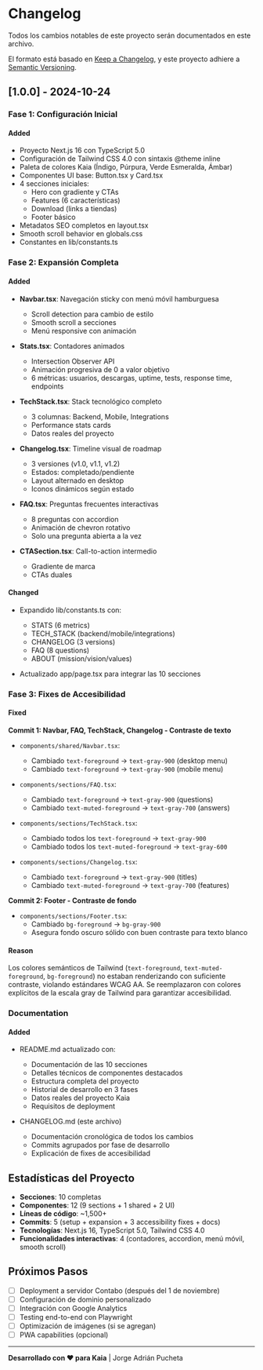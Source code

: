 # Changelog

Todos los cambios notables de este proyecto serán documentados en este archivo.

El formato está basado en [Keep a Changelog](https://keepachangelog.com/es-ES/1.0.0/),
y este proyecto adhiere a [Semantic Versioning](https://semver.org/lang/es/).

## [1.0.0] - 2024-10-24

### Fase 1: Configuración Inicial

#### Added
- Proyecto Next.js 16 con TypeScript 5.0
- Configuración de Tailwind CSS 4.0 con sintaxis @theme inline
- Paleta de colores Kaia (Índigo, Púrpura, Verde Esmeralda, Ámbar)
- Componentes UI base: Button.tsx y Card.tsx
- 4 secciones iniciales:
  - Hero con gradiente y CTAs
  - Features (6 características)
  - Download (links a tiendas)
  - Footer básico
- Metadatos SEO completos en layout.tsx
- Smooth scroll behavior en globals.css
- Constantes en lib/constants.ts

### Fase 2: Expansión Completa

#### Added
- **Navbar.tsx**: Navegación sticky con menú móvil hamburguesa
  - Scroll detection para cambio de estilo
  - Smooth scroll a secciones
  - Menú responsive con animación

- **Stats.tsx**: Contadores animados
  - Intersection Observer API
  - Animación progresiva de 0 a valor objetivo
  - 6 métricas: usuarios, descargas, uptime, tests, response time, endpoints

- **TechStack.tsx**: Stack tecnológico completo
  - 3 columnas: Backend, Mobile, Integrations
  - Performance stats cards
  - Datos reales del proyecto

- **Changelog.tsx**: Timeline visual de roadmap
  - 3 versiones (v1.0, v1.1, v1.2)
  - Estados: completado/pendiente
  - Layout alternado en desktop
  - Iconos dinámicos según estado

- **FAQ.tsx**: Preguntas frecuentes interactivas
  - 8 preguntas con accordion
  - Animación de chevron rotativo
  - Solo una pregunta abierta a la vez

- **CTASection.tsx**: Call-to-action intermedio
  - Gradiente de marca
  - CTAs duales

#### Changed
- Expandido lib/constants.ts con:
  - STATS (6 metrics)
  - TECH_STACK (backend/mobile/integrations)
  - CHANGELOG (3 versions)
  - FAQ (8 questions)
  - ABOUT (mission/vision/values)

- Actualizado app/page.tsx para integrar las 10 secciones

### Fase 3: Fixes de Accesibilidad

#### Fixed

**Commit 1: Navbar, FAQ, TechStack, Changelog - Contraste de texto**
- `components/shared/Navbar.tsx`:
  - Cambiado `text-foreground` → `text-gray-900` (desktop menu)
  - Cambiado `text-foreground` → `text-gray-900` (mobile menu)

- `components/sections/FAQ.tsx`:
  - Cambiado `text-foreground` → `text-gray-900` (questions)
  - Cambiado `text-muted-foreground` → `text-gray-700` (answers)

- `components/sections/TechStack.tsx`:
  - Cambiado todos los `text-foreground` → `text-gray-900`
  - Cambiado todos los `text-muted-foreground` → `text-gray-600`

- `components/sections/Changelog.tsx`:
  - Cambiado `text-foreground` → `text-gray-900` (titles)
  - Cambiado `text-muted-foreground` → `text-gray-700` (features)

**Commit 2: Footer - Contraste de fondo**
- `components/sections/Footer.tsx`:
  - Cambiado `bg-foreground` → `bg-gray-900`
  - Asegura fondo oscuro sólido con buen contraste para texto blanco

#### Reason
Los colores semánticos de Tailwind (`text-foreground`, `text-muted-foreground`, `bg-foreground`) no estaban renderizando con suficiente contraste, violando estándares WCAG AA. Se reemplazaron con colores explícitos de la escala gray de Tailwind para garantizar accesibilidad.

### Documentation

#### Added
- README.md actualizado con:
  - Documentación de las 10 secciones
  - Detalles técnicos de componentes destacados
  - Estructura completa del proyecto
  - Historial de desarrollo en 3 fases
  - Datos reales del proyecto Kaia
  - Requisitos de deployment

- CHANGELOG.md (este archivo)
  - Documentación cronológica de todos los cambios
  - Commits agrupados por fase de desarrollo
  - Explicación de fixes de accesibilidad

## Estadísticas del Proyecto

- **Secciones**: 10 completas
- **Componentes**: 12 (9 sections + 1 shared + 2 UI)
- **Líneas de código**: ~1,500+
- **Commits**: 5 (setup + expansion + 3 accessibility fixes + docs)
- **Tecnologías**: Next.js 16, TypeScript 5.0, Tailwind CSS 4.0
- **Funcionalidades interactivas**: 4 (contadores, accordion, menú móvil, smooth scroll)

## Próximos Pasos

- [ ] Deployment a servidor Contabo (después del 1 de noviembre)
- [ ] Configuración de dominio personalizado
- [ ] Integración con Google Analytics
- [ ] Testing end-to-end con Playwright
- [ ] Optimización de imágenes (si se agregan)
- [ ] PWA capabilities (opcional)

---

**Desarrollado con ❤️ para Kaia** | Jorge Adrián Pucheta
